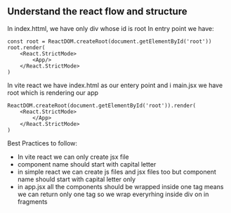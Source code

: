 ## Understand the react flow and structure 
In index.httml, we have only div whose id is root 
In entry point we have:
```
const root = ReactDOM.createRoot(document.getElementById('root'))
root.render(
    <React.StrictMode>
        <App/>
    </React.StrictMode>
)
```

In vite react we have index.html as our entery point and i main.jsx we have root which is rendering our app
```
ReactDOM.createRoot(document.getElementById('root')).render(
    <React.StrictMode>
        </App>
    </React.StrictMode>
)
```

Best Practices to follow:
- In vite react we can only create jsx file
- component name should start with capital letter
- in simple react we can create js files and jsx files too but component name should start with capital letter only 
- in app.jsx all the components should be wrapped inside one tag means we can return only one tag so we wrap everyrhing inside div on in fragments